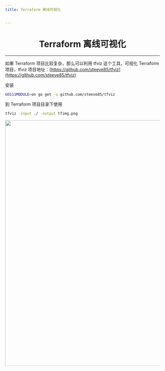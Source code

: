 ```yaml
---
title: Terraform 离线可视化


---
```


<center><h1>Terraform 离线可视化</h1></center>

---

如果 Terraform 项目比较复杂，那么可以利用 tfviz 这个工具，可视化 Terraform 项目，tfviz 项目地址：[https://github.com/steeve85/tfviz](https://github.com/steeve85/tfviz)

安装

```bash
GO111MODULE=on go get -u github.com/steeve85/tfviz
```

到 Terraform 项目目录下使用

```bash
tfviz -input ./ -output tfimg.png
```

   <img width="800" src="/img/1650012022.png">

<Vssue />

<script>
export default {
    mounted () {
      this.$page.lastUpdated = "2022年4月15日"
    }
  }
</script>